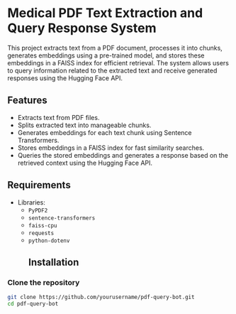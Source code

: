 # Medical PDF Text Extraction and Query Response System

This project extracts text from a PDF document, processes it into chunks, generates embeddings using a pre-trained model, and stores these embeddings in a FAISS index for efficient retrieval. The system allows users to query information related to the extracted text and receive generated responses using the Hugging Face API.

## Features

- Extracts text from PDF files.
- Splits extracted text into manageable chunks.
- Generates embeddings for each text chunk using Sentence Transformers.
- Stores embeddings in a FAISS index for fast similarity searches.
- Queries the stored embeddings and generates a response based on the retrieved context using the Hugging Face API.

## Requirements
- Libraries:
  - `PyPDF2`
  - `sentence-transformers`
  - `faiss-cpu` 
  - `requests`
  - `python-dotenv`
    ## Installation


### Clone the repository

```bash
git clone https://github.com/yourusername/pdf-query-bot.git
cd pdf-query-bot



